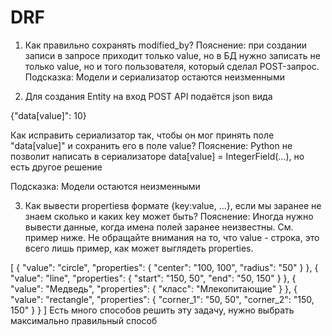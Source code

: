 # DRF

1. Как правильно сохранять modified_by?
Пояснение: при создании записи в запросе приходит только value, но в БД нужно записать не только value, но и того пользователя, который сделал POST-запрос.
Подсказка: Модели и сериализатор остаются неизменными

2. Для создания Entity на вход POST API подаётся json вида

{"data[value]": 10}

Как исправить сериализатор так, чтобы он мог принять поле "data[value]" и сохранить его в поле value?
Пояснение: Python не позволит написать в сериализаторе
data[value] = IntegerField(...), но есть другое решение

Подсказка: Модели остаются неизменными

3. Как вывести propertiesв формате {key:value, ...}, если мы заранее не знаем сколько и каких key может быть?
Пояснение: Иногда нужно вывести данные, когда имена полей заранее неизвестны. См. пример ниже. Не обращайте внимания на то, что value - строка, это всего лишь пример, как может выглядеть properties.

[
  {
    "value": "circle",
    "properties": {
      "center": "100, 100",
      "radius": "50"
    }
  },
  {
    "value": "line",
    "properties": {
      "start": "150, 50",
      "end": "50, 150"
    }
  },
  {
    "value": "Медведь",
    "properties": {
      "класс": "Млекопитающие"
    }
  },
  {
    "value": "rectangle",
    "properties": {
      "corner_1": "50, 50",
      "corner_2": "150, 150"
    }
  }
]
Есть много способов решить эту задачу, нужно выбрать максимально правильный способ
